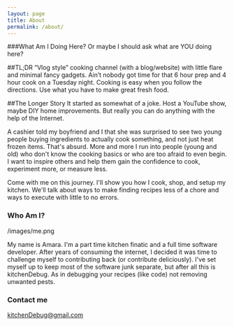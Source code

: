```yaml
---
layout: page
title: About
permalink: /about/
---
```


###What Am I Doing Here?
Or maybe I should ask what are YOU doing here?

##TL;DR
“Vlog style” cooking channel (with a blog/website) with little flare and minimal fancy gadgets. Ain’t nobody got time for that 6 hour prep and 4 hour cook on a Tuesday night. Cooking is easy when you follow the directions. Use what you have to make great fresh food.

##The Longer Story
It started as somewhat of a joke. Host a YouTube show, maybe DIY home improvements. But really you can do anything with the help of the Internet. 

A cashier told my boyfriend and I that she was surprised to see two young people buying ingredients to actually cook something, and not just heat frozen items. That's absurd. More and more I run into people (young and old) who don't know the cooking basics or who are too afraid to even begin. I want to inspire others and help them gain the confidence to cook, experiment more, or measure less.

Come with me on this journey. I'll show you how I cook, shop, and setup my kitchen. We'll talk about ways to make finding recipes less of a chore and ways to execute with little to no errors.

### Who Am I?

/images/me.png

My name is Amara. I'm a part time kitchen finatic and a full time software developer. After years of consuming the internet, I decided it was time to challenge myself to contributing back (or contribute deliciously). I've set myself up to keep most of the software junk separate, but after all this is kitchenDebug. As in debugging your recipes (like code) not removing unwanted pests.

### Contact me

[kitchenDebug@gmail.com](mailto:kitchenDebug@gmail.com)
